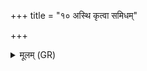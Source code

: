 +++
title = "१० अस्थि कृत्वा समिधम्"

+++
<details><summary>मूलम् (GR)</summary>

अस्थि कृत्वा समिधं  
तद् अष्टापो असादयन् ।  
रेतः कृत्वाज्यं  
देवाः पुरुषम् आविशन् ॥
</details>